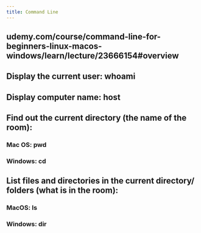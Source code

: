```yaml
---
title: Command Line
---
```


## udemy.com/course/command-line-for-beginners-linux-macos-windows/learn/lecture/23666154#overview

## Display the current user: whoami

## Display computer name: host

## Find out the current directory (the name of the room):
### Mac OS: pwd

### Windows: cd

## List files and directories in the current directory/ folders (what is in the room):
### MacOS: ls

### Windows: dir
